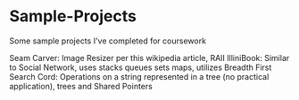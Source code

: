 # Sample-Projects
Some sample projects I've completed for coursework


Seam Carver: Image Resizer per this wikipedia article, RAII
IlliniBook: Similar to Social Network, uses stacks queues sets maps, utilizes Breadth First Search
Cord: Operations on a string represented in a tree (no practical application), trees and Shared Pointers
